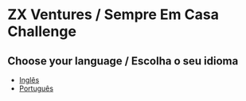# ZX Ventures / Sempre Em Casa Challenge

## Choose your language / Escolha o seu idioma

- [Inglês](en-US.md)
- [Português](pt-BR.md)
